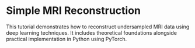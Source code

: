 # Simple MRI Reconstruction

This tutorial demonstrates how to reconstruct undersampled MRI data using deep learning techniques. It includes theoretical foundations alongside practical implementation in Python using PyTorch.